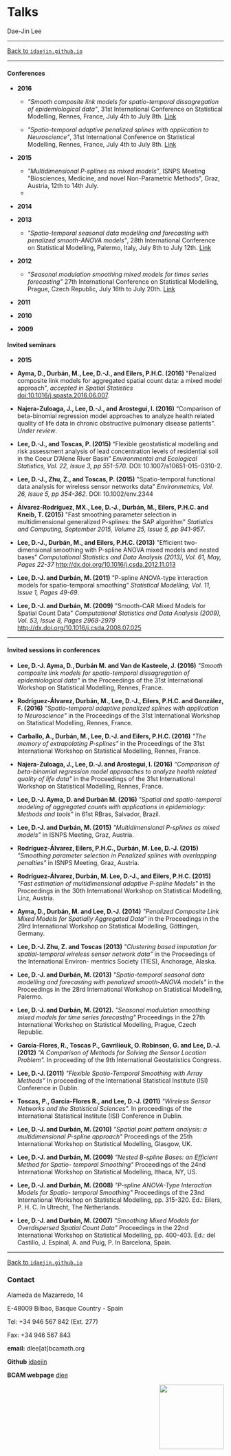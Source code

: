 # **Talks**
Dae-Jin Lee  

----------------------------

[Back to `idaejin.github.io`](http://idaejin.github.io/)

----------------------------

#### Conferences

* **2016**

    + *"Smooth composite link models for spatio-temporal dissagregation of epidemiological data"*, 31st International Conference on Statistical Modelling, Rennes, France, July 4th to July 8th. [Link](http://www.lebesgue.fr/content/sem2016-iwsm2016)
    
    + *"Spatio-temporal adaptive penalized splines with application to Neuroscience"*, 31st International Conference on Statistical Modelling, Rennes, France, July 4th to July 8th. [Link](http://www.medunigraz.at/imi/isnps2015/)
    
    
* **2015**

    + *"Multidimensional P-splines as mixed models"*, ISNPS Meeting
"Biosciences, Medicine, and novel Non-Parametric Methods", Graz, Austria, 12th to 14th July.
    + 

* **2014**

* **2013**

    + *"Spatio-temporal seasonal data modelling and forecasting with penalized smooth-ANOVA models"*, 28th International Conference on Statistical Modelling, Palermo, Italy, July 8th to July 12th. [Link](http://iwsm2013.unipa.it/)
    
    
* **2012**

    + *"Seasonal modulation smoothing mixed models for times series forecasting"* 27th International Conference on Statistical Modelling, Prague, Czech Republic, July 16th to July 20th. [Link](http://iwsm2012.karlin.mff.cuni.cz/)

* **2011**

* **2010**

* **2009**



#### Invited seminars

* **2015**

* **Ayma, D., Durbán, M., Lee, D.-J., and Eilers, P.H.C. (2016)** "Penalized composite link models for aggregated spatial count data: a mixed model approach", *accepted in Spatial Statistics*  [doi:10.1016/j.spasta.2016.06.007](doi:10.1016/j.spasta.2016.06.007).

* **Najera-Zuloaga, J., Lee, D.-J., and Arostegui, I. (2016)** “Comparison of beta-binomial regression model approaches to analyze health related quality of life data in chronic obstructive pulmonary disease patients”. *Under review*.

*    **Lee, D.-J., and Toscas, P. (2015)** “Flexible geostatistical modelling and risk assessment analysis of lead concentration levels of residential soil in the Coeur D’Alene River Basin” *Environmental and Ecological Statistics, Vol. 22, Issue 3, pp 551-570*. DOI: 10.1007/s10651-015-0310-2.

*    **Lee, D.-J., Zhu, Z., and Toscas, P. (2015)** "Spatio-temporal functional data analysis for wireless sensor networks data" *Environmetrics, Vol. 26, Issue 5, pp 354-362*. DOI: 10.1002/env.2344

*    **Álvarez-Rodríguez, MX., Lee, D.-J., Durbán, M., Eilers, P.H.C. and Kneib, T. (2015)** "Fast smoothing parameter selection in multidimensional generalized P-splines: the SAP algorithm" *Statistics and Computing, September 2015, Volume 25, Issue 5, pp 941-957*.

*    **Lee, D.-J., Durbán, M., and Eilers, P.H.C. (2013)** "Efficient two-dimensional smoothing with P-spline ANOVA mixed models and nested bases" *Computational Statistics and Data Analysis (2013), Vol. 61, May, Pages 22-37* http://dx.doi.org/10.1016/j.csda.2012.11.013

*    **Lee, D.-J. and Durbán, M. (2011)** "P-spline ANOVA-type interaction models for spatio-temporal smoothing" *Statistical Modelling, Vol. 11, Issue 1, Pages 49-69*.

*    **Lee, D.-J. and Durbán, M. (2009)** "Smooth-CAR Mixed Models for Spatial Count Data" *Computational Statistics and Data Analysis (2009), Vol. 53, Issue 8, Pages 2968-2979* http://dx.doi.org/10.1016/j.csda.2008.07.025
    

----------------------------

#### Invited sessions in conferences

* **Lee, D.-J. Ayma, D., Durbán M. and Van de Kasteele, J. (2016)** *"Smooth
composite link models for spatio-temporal dissagregation of epidemiological data"* in the Proceedings of the 31st International Workshop on Statistical Modelling, Rennes, France.

* **Rodríguez-Álvarez, Durbán, M., Lee, D.-J., Eilers, P.H.C. and González, F. (2016)** *"Spatio-temporal adaptive penalized splines with application to Neuroscience"* in the Proceedings of the 31st International Workshop on Statistical Modelling, Rennes, France.

* **Carballo, A., Durbán, M., Lee, D.-J. and Eilers, P.H.C. (2016)** *"The memory of extrapolating
P-splines"* in the Proceedings of the 31st International Workshop on Statistical Modelling, Rennes, France.

* **Najera-Zuloaga, J., Lee, D.-J. and Arostegui, I. (2016)** *"Comparison of beta-binomial regression model approaches to analyze health related quality of life data"* in the Proceedings of the 31st International Workshop on Statistical Modelling, Rennes, France.

* **Lee, D.-J. Ayma, D. and Durbán M. (2016)** *"Spatial and spatio-temporal modeling of aggregated counts with applications in epidemiology: Methods and tools"* in 61st RBras, Salvador, Brazil.

* **Lee, D.-J. and Durbán, M. (2015)** *"Multidimensional P-splines as mixed models"* in ISNPS Meeting, Graz, Austria.

* **Rodríguez-Álvarez,  Eilers, P.H.C., Durbán, M. Lee, D.-J. (2015)** *"Smoothing parameter selection in Penalized splines with overlapping penalties"* in ISNPS Meeting, Graz, Austria.

* **Rodríguez-Álvarez, Durbán, M. Lee, D.-J., and Eilers, P.H.C. (2015)** *"Fast estimation of multidimensional adaptive P-spline Models"* in the Proceedings in the 30th International Workshop on Statistical Modelling, Linz, Austria.

* **Ayma, D., Durbán, M. and Lee, D.-J. (2014)** *"Penalized Composite Link Mixed Models for Spatially Aggregated Data"* in the Proceedings in the 29rd International Workshop on Statistical Modelling, Göttingen, Germany.

* **Lee, D.-J. Zhu, Z. and Toscas (2013)** *"Clustering based imputation for spatial-temporal wireless sensor network data"* in the Proceedings of the International Environ- mentrics Society (TIES), Anchorage, Alaska.

* **Lee, D.-J. and Durbán, M. (2013)** *"Spatio-temporal seasonal data modelling and forecasting with penalized smooth-ANOVA models"* in the Proceedings in the 28rd International Workshop on Statistical Modelling, Palermo.

* **Lee, D.-J. and Durbán, M. (2012).** *"Seasonal modulation smoothing mixed models for time series forecasting"* Proceedings in the 27th International Workshop on Statistical Modelling, Prague, Czech Republic.

* **García-Flores, R., Toscas P., Gavriliouk, O. Robinson, G. and Lee, D.-J.  (2012)** *"A Comparison of Methods for Solving the Sensor Location Problem".* In proceeding of the 9th International Geostatistics Congress.

* **Lee, D.-J. (2011)** *"Flexible Spatio-Temporal Smoothing with Array Methods"* In proceeding of the International Statistical Institute (ISI) Conference in Dublin.

* **Toscas, P., García-Flores R., and Lee, D.-J. (2011)** *"Wireless Sensor Networks and the Statistical Sciences".* In proceedings of the International Statistical Institute (ISI) Conference in Dublin.

* **Lee, D.-J. and Durbán, M. (2010)** *"Spatial point pattern analysis: a multidimensional P-spline approach"* Proceedings of the 25th International Workshop on Statistical Modelling, Glasgow, UK.

* **Lee, D.-J. and Durbán, M. (2009)** *"Nested B-spline Bases: an Efficient Method for Spatio- temporal Smoothing"* Proceedings of the 24nd International Workshop on Statistical Modelling, Ithaca, NY, US.

* **Lee, D.-J. and Durbán, M. (2008)** *"P-spline ANOVA-Type Interaction Models for Spatio- temporal Smoothing"* Proceedings of the 23nd International Workshop on Statistical Modelling, pp. 315-320. Ed.: Eilers, P. H. C. In Utrecht, The Netherlands.

* **Lee, D.-J. and Durbán, M. (2007)** *"Smoothing Mixed Models for Overdispersed Spatial Count Data"* Proceedings in the 22nd International Workshop on Statistical Modelling, pp. 400-403. Ed.: del Castillo, J. Espinal, A. and Puig, P. In Barcelona, Spain.






------------------------------------      
[Back to `idaejin.github.io`](http://idaejin.github.io/)

### Contact

Alameda de Mazarredo, 14

E-48009 Bilbao, Basque Country - Spain

Tel: +34 946 567 842 (Ext. 277)

Fax: +34 946 567 843

**email:** dlee[at]bcamath.org

**Github** [idaejin](https://github.com/idaejin/)

**BCAM webpage** [dlee](http://www.bcamath.org/en/people/dlee)

<img src="http://www.bcamath.org/public_images/logo_bcam.jpg" style="width: 150px;" align="right">
